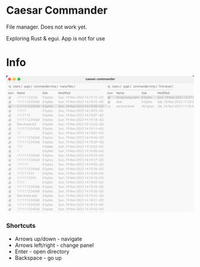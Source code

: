 # Caesar Commander

File manager. Does not work yet.

Exploring Rust & egui. App is not for use

# Info

![Screenshot](docs/screenshot.png)

### Shortcuts

- Arrows up/down - navigate
- Arrows left/right - change panel
- Enter - open directory
- Backspace - go up